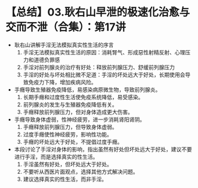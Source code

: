 # 【总结】03.耿右山早泄的极速化治愈与交而不泄（合集）：第17讲

-   耿右山讲解手淫无法模拟真实性生活的序言
    1.  手淫无法模拟真实性生活的原因：消耗腎气、形成惡性射精反射、心理压力和道德负罪感
    2.  手淫对前列腺炎的治疗有好处：释放前列腺压力、舒缓前列腺压力
    3.  手淫的好处与坏处相比微不足道：手淫的坏处远大于好处，长期使用会导致免疫力下降，增加疾病风险。
-   手癮导致生殖器免疫降低，易感染病原微生物，导致前列腺炎。
    1.  长期手癮和过度性生活使免疫系统降低，易受感染。
    2.  前列腺炎的发生与生殖器免疫降低有关。
    3.  手癮释放前列腺压力，但对身体造成更大伤害。
-   手癮导致身体虚弱，性神经疲劳，进一步消耗肾阳肾阴。
    1.  手癮释放前列腺压力，但导致身体虚弱。
    2.  过度手癮使性神经疲劳，影响性功能。
    3.  手癮的坏处远大于好处，不提倡过度手癮。
-   本段讨论了手淫对身体的影响，指出虽然有好处但坏处远大于好处，建议不要进行手淫，而是选择真实的性生活。
    1.  手淫虽然有好处，但坏处远大于好处。
    2.  不要听从西医片面观点，选择其他方式解决问题。
    3.  建议选择真实的性生活，而非手淫。